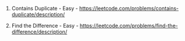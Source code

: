 1. Contains Duplicate - Easy - https://leetcode.com/problems/contains-duplicate/description/
   
2. Find the Difference - Easy - https://leetcode.com/problems/find-the-difference/description/
